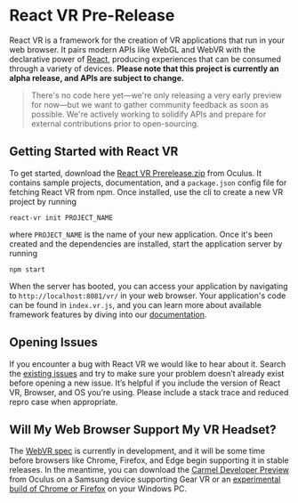# React VR Pre-Release

React VR is a framework for the creation of VR applications that run in your web browser. It pairs modern APIs like WebGL and WebVR with the declarative power of [React](https://facebook.github.io/react), producing experiences that can be consumed through a variety of devices. **Please note that this project is currently an alpha release, and APIs are subject to change.**

> There's no code here yet—we're only releasing a very early preview for now—but we want to gather community feedback as soon as possible.  We're actively working to solidify APIs and prepare for external contributions prior to open-sourcing.


## Getting Started with React VR

To get started, download the [React VR Prerelease.zip](https://s3.amazonaws.com/static.oculus.com/reactvr/React_VR_Prerelease.zip) from Oculus. It contains sample projects, documentation, and a `package.json` config file for fetching React VR from npm. Once installed, use the cli to create a new VR project by running

```
react-vr init PROJECT_NAME
```

where `PROJECT_NAME` is the name of your new application. Once it's been created and the dependencies are installed, start the application server by running

```
npm start
```

When the server has booted, you can access your application by navigating to `http://localhost:8081/vr/` in your web browser. Your application's code can be found in `index.vr.js`, and you can learn more about available framework features by diving into our [documentation](https://facebookincubator.github.io/react-vr/).

## Opening Issues

If you encounter a bug with React VR we would like to hear about it. Search the [existing issues](https://github.com/facebookincubator/react-vr/issues) and try to make sure your problem doesn’t already exist before opening a new issue.  It’s helpful if you include the version of React VR, Browser, and OS you’re using. Please include a stack trace and reduced repro case when appropriate.

## Will My Web Browser Support My VR Headset?

The [WebVR spec](https://w3c.github.io/webvr/) is currently in development, and it will be some time before browsers like Chrome, Firefox, and Edge begin supporting it in stable releases. In the meantime, you can download the [Carmel Developer Preview](https://www.oculus.com/experiences/gear-vr/1290985657630933/) from Oculus on a Samsung device supporting Gear VR or an [experimental build of Chrome or Firefox](https://webvr.info/) on your Windows PC.
